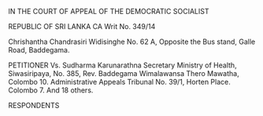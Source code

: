 IN THE COURT OF APPEAL OF THE DEMOCRATIC SOCIALIST

REPUBLIC OF SRI LANKA CA Writ No. 349/14

Chrishantha Chandrasiri Widisinghe No. 62 A, Opposite the Bus stand, Galle Road, Baddegama.

PETITIONER Vs. Sudharma Karunarathna Secretary Ministry of Health, Siwasiripaya, No. 385, Rev. Baddegama Wimalawansa Thero Mawatha, Colombo 10. Administrative Appeals Tribunal No. 39/1, Horten Place. Colombo 7. And 18 others.

RESPONDENTS